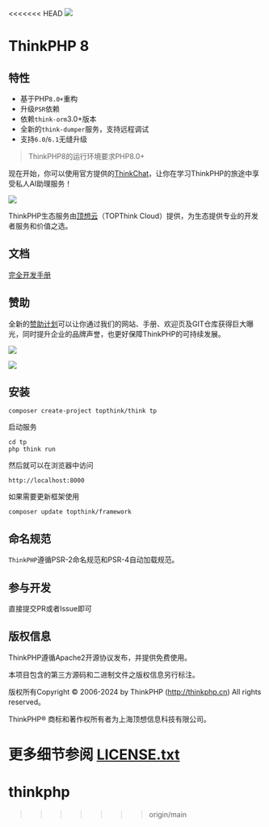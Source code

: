 <<<<<<< HEAD
![](https://www.thinkphp.cn/uploads/images/20230630/300c856765af4d8ae758c503185f8739.png)

ThinkPHP 8
===============

## 特性

* 基于PHP`8.0+`重构
* 升级`PSR`依赖
* 依赖`think-orm`3.0+版本
* 全新的`think-dumper`服务，支持远程调试
* 支持`6.0`/`6.1`无缝升级

> ThinkPHP8的运行环境要求PHP8.0+

现在开始，你可以使用官方提供的[ThinkChat](https://chat.topthink.com/)，让你在学习ThinkPHP的旅途中享受私人AI助理服务！

![](https://www.topthink.com/uploads/assistant/20230630/4d1a3f0ad2958b49bb8189b7ef824cb0.png)

ThinkPHP生态服务由[顶想云](https://www.topthink.com)（TOPThink Cloud）提供，为生态提供专业的开发者服务和价值之选。

## 文档

[完全开发手册](https://doc.thinkphp.cn)


## 赞助

全新的[赞助计划](https://www.thinkphp.cn/sponsor)可以让你通过我们的网站、手册、欢迎页及GIT仓库获得巨大曝光，同时提升企业的品牌声誉，也更好保障ThinkPHP的可持续发展。

[![](https://www.thinkphp.cn/sponsor/special.svg)](https://www.thinkphp.cn/sponsor/special)

[![](https://www.thinkphp.cn/sponsor.svg)](https://www.thinkphp.cn/sponsor)

## 安装

~~~
composer create-project topthink/think tp
~~~

启动服务

~~~
cd tp
php think run
~~~

然后就可以在浏览器中访问

~~~
http://localhost:8000
~~~

如果需要更新框架使用
~~~
composer update topthink/framework
~~~

## 命名规范

`ThinkPHP`遵循PSR-2命名规范和PSR-4自动加载规范。

## 参与开发

直接提交PR或者Issue即可

## 版权信息

ThinkPHP遵循Apache2开源协议发布，并提供免费使用。

本项目包含的第三方源码和二进制文件之版权信息另行标注。

版权所有Copyright © 2006-2024 by ThinkPHP (http://thinkphp.cn) All rights reserved。

ThinkPHP® 商标和著作权所有者为上海顶想信息科技有限公司。

更多细节参阅 [LICENSE.txt](LICENSE.txt)
=======
# thinkphp
>>>>>>> origin/main
